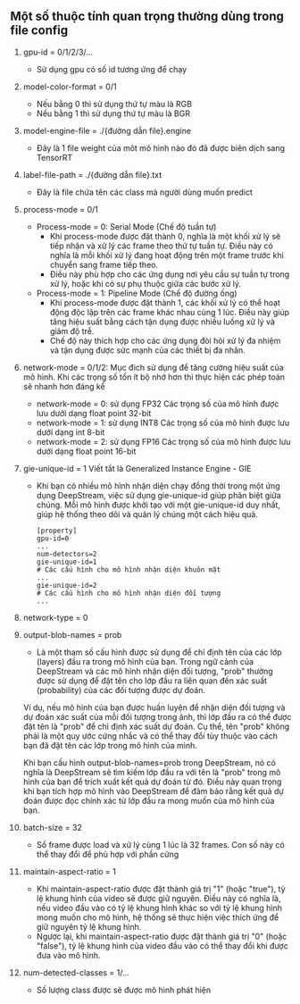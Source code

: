 ## Một số thuộc tính quan trọng thường dùng trong file config

1. gpu-id = 0/1/2/3/...

   - Sử dụng gpu có số id tương ứng để chạy

2. model-color-format = 0/1

   - Nếu bằng 0 thì sử dụng thứ tự màu là RGB
   - Nếu bằng 1 thì sử dụng thứ tự màu là BGR

3. model-engine-file = ./{đường dẫn file}.engine

   - Đây là 1 file weight của môt mô hình nào đó đã được biên dịch sang TensorRT

4. label-file-path = ./{đường dẫn file}.txt

   - Đây là file chứa tên các class mà người dùng muốn predict

5. process-mode = 0/1

   - Process-mode = 0: Serial Mode (Chế độ tuần tự)
     - Khi process-mode được đặt thành 0, nghĩa là một khối xử lý sẽ tiếp nhận và xử lý các frame theo thứ tự tuần tự. Điều này có nghĩa là mỗi khối xử lý đang hoạt động trên một frame trước khi chuyển sang frame tiếp theo.
     - Điều này phù hợp cho các ứng dụng nơi yêu cầu sự tuần tự trong xử lý, hoặc khi có sự phụ thuộc giữa các bước xử lý.
   - Process-mode = 1: Pipeline Mode (Chế độ đường ống)
     - Khi process-mode được đặt thành 1, các khối xử lý có thể hoạt động độc lập trên các frame khác nhau cùng 1 lúc. Điều này giúp tăng hiệu suất bằng cách tận dụng được nhiều luồng xử lý và giảm độ trễ.
     - Chế độ này thích hợp cho các ứng dụng đòi hỏi xử lý đa nhiệm và tận dụng được sức mạnh của các thiết bị đa nhân.

6. network-mode = 0/1/2:
   Mục đich sử dụng để tăng cường hiệu suất của mô hình. Khi các trọng số tốn ít bộ nhớ hơn thì thực hiện các phép toán sẽ nhanh hơn đáng kể

   - network-mode = 0: sử dụng FP32
     Các trọng số của mô hình được lưu dưới dạng float point 32-bit
   - network-mode = 1: sử dụng INT8
     Các trọng số của mô hình được lưu dưới dạng int 8-bit
   - network-mode = 2: sử dụng FP16
     Các trọng số của mô hình được lưu dưới dạng float point 16-bit

7. gie-unique-id = 1
   Viết tắt là Generalized Instance Engine - GIE

   - Khi bạn có nhiều mô hình nhận diện chạy đồng thời trong một ứng dụng DeepStream, việc sử dụng gie-unique-id giúp phân biệt giữa chúng. Mỗi mô hình được khởi tạo với một gie-unique-id duy nhất, giúp hệ thống theo dõi và quản lý chúng một cách hiệu quả.
     ```
     [property]
     gpu-id=0
     ...
     num-detectors=2
     gie-unique-id=1
     # Các cấu hình cho mô hình nhận diện khuôn mặt
     ...
     gie-unique-id=2
     # Các cấu hình cho mô hình nhận diện đối tượng
     ...
     ```

8. network-type = 0

9. output-blob-names = prob

   - Là một tham số cấu hình được sử dụng để chỉ định tên của các lớp (layers) đầu ra trong mô hình của bạn. Trong ngữ cảnh của DeepStream và các mô hình nhận diện đối tượng, "prob" thường được sử dụng để đặt tên cho lớp đầu ra liên quan đến xác suất (probability) của các đối tượng được dự đoán.

   Ví dụ, nếu mô hình của bạn được huấn luyện để nhận diện đối tượng và dự đoán xác suất của mỗi đối tượng trong ảnh, thì lớp đầu ra có thể được đặt tên là "prob" để chỉ định xác suất dự đoán. Cụ thể, tên "prob" không phải là một quy ước cứng nhắc và có thể thay đổi tùy thuộc vào cách bạn đã đặt tên các lớp trong mô hình của mình.

   Khi bạn cấu hình output-blob-names=prob trong DeepStream, nó có nghĩa là DeepStream sẽ tìm kiếm lớp đầu ra với tên là "prob" trong mô hình của bạn để trích xuất kết quả dự đoán từ đó. Điều này quan trọng khi bạn tích hợp mô hình vào DeepStream để đảm bảo rằng kết quả dự đoán được đọc chính xác từ lớp đầu ra mong muốn của mô hình của bạn.

10. batch-size = 32

    - Số frame được load và xử lý cùng 1 lúc là 32 frames. Con số này có thể thay đổi để phù hợp với phần cứng

11. maintain-aspect-ratio = 1

    - Khi maintain-aspect-ratio được đặt thành giá trị "1" (hoặc "true"), tỷ lệ khung hình của video sẽ được giữ nguyên. Điều này có nghĩa là, nếu video đầu vào có tỷ lệ khung hình khác so với tỷ lệ khung hình mong muốn cho mô hình, hệ thống sẽ thực hiện việc thích ứng để giữ nguyên tỷ lệ khung hình.
    - Ngược lại, khi maintain-aspect-ratio được đặt thành giá trị "0" (hoặc "false"), tỷ lệ khung hình của video đầu vào có thể thay đổi khi được đưa vào mô hình.

12. num-detected-classes = 1/...
    - Số lượng class được sẽ được mô hình phát hiện

